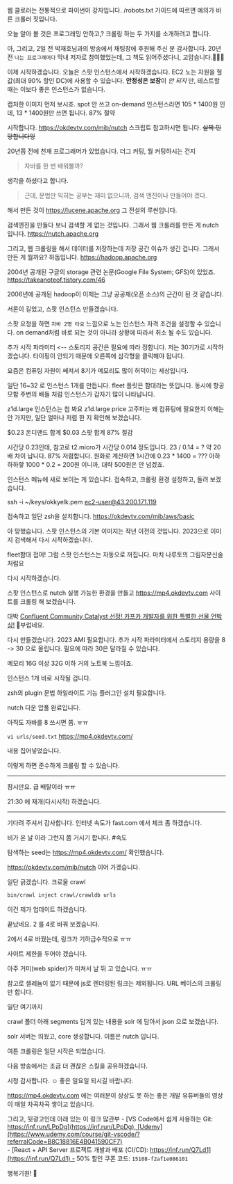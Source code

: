 웹 클로러는 전통적으로 파이썬이 강자입니다.
/robots.txt 가이드에 따르면 예의가 바른 크롤러 짓입니다.

오늘 알아 볼 것은 프로그래밍 안하고,? 크롤링 하는 두 가지를 소개하려고 합니다.

아, 그리고, 2일 전 박재호님과의 방송에서 채팅창에 후원해 주신 분 감사합니다.
20년 전 `나는 프로그래머다` 막내 저자로 참여했었는데, 그 책도 읽어주셨다니, 고맙습니다.🙇🏻‍♂️

이제 시작하겠습니다.
오늘은 스팟 인스턴스에서 시작하겠습니다.
EC2 노는 자원을 헐값(최대 90% 할인 DC)에 사용할 수 있습니다.
**안정성은 보장**이 _안 되지_ 만, 테스트할 때는 이보다 좋은 인스턴스가 없습니다.

캡처한 이미지 먼저 보시죠.
spot 안 쓰고 on-demand 인스턴스라면 105 * 1400원 인데, 13 * 1400원만 쓰면 됩니다.
87% 절약

시작합니다.
https://okdevtv.com/mib/nutch 스크립트 참고하시면 됩니다.
~~살짝 민망합니다잉~~

20년쯤 전에 천재 프로그래머가 있었습니다. 더그 커팅, 뭘 커팅하시는 건지 
> 자바를 한 번 배워볼까?

생각을 하셨다고 합니다.
> 근데, 문법만 익히는 공부는 재미 없으니까, 
> 검색 엔진이나 만들어야 겠다.

해서 만든 것이 https://lucene.apache.org 그 전설의 루씬입니다.

검색엔진을 만들다 보니 검색할 게 없는 것입니다.
그래서 웹 크롤러를 만든 게 nutch 입니다.
https://nutch.apache.org

그리고, 웹 크롤링을 해서 데이터를 저장하는데 저장 공간 이슈가 생긴 겁니다.
그래서 만든 게 뭘까요?
하둡입니다. https://hadoop.apache.org

2004년 공개된 구글의 storage 관련 논문(Google File System; GFS)이 있었죠.
https://takeanoteof.tistory.com/46

2006년에 공개된 hadoop이 이제는 그냥 공공재(오픈 소스)의 근간이 된 것 같습니다.

서론이 길었고, 스팟 인스턴스 만들겠습니다.

스팟 요청을 하면 `자바 2명 타요` 느낌으로 노는 인스턴스 자격 조건을 설정할 수 있습니다.
on demand처럼 바로 되는 것이 아니라 상황에 따라서 취소 될 수도 있습니다.

추가 시작 파라미터 <-- 스토리지 공간은 필요에 따라 정합니다. 저는 30기가로 시작하겠습니다.
타이핑이 안되기 때문에 오른쪽에 삼각형을 클릭해야 됩니다.

요즘은 컴퓨팅 자원이 쎄져서 8기가 메모리도 많이 허덕이는 세상입니다.

일단 16~32 로 인스턴스 1개를 만듭니다.
fleet 플릿은 함대라는 뜻입니다. 동시에 항공모함 주변의 배들 처럼 인스턴스가 갑자기 많이 나타납니다.

z1d.large 인스턴스는 첨 봐요
z1d.large price
고주파는 왜 컴퓨팅에 필요한지 이해는 안 가지만, 일단 얼마나 저렴 한 지 확인해 보겠습니다.

$0.23
온디맨드 합계
$0.03
스팟 합계
87%
절감

시간당 0.23인데, 참고로 t2.micro가 시간당 0.014 정도입니다.
23 / 0.14 = ? 약 20배 차이 납니다. 87% 저렴합니다.
원화로 계산하면 1시간에 0.23 * 1400 = ??? 
아하하하핳 1000 * 0.2 = 200원 이니까, 대략 500원은 안 넘겠죠.

인스턴스 메뉴에 새로 보이는 게 있습니다. 
접속하고, 크롤링 환경 설정하고, 돌려 보겠습니다.

ssh -i ~/keys/okkyelk.pem ec2-user@43.200.171.119

접속하고 일단 zsh을 설치합니다.
https://okdevtv.com/mib/aws/basic

아 망했습니다. 스팟 인스턴스의 기본 이미지는 작년 이전의 것입니다.
2023으로 이미지 검색해서 다시 시작하겠습니다.

fleet함대 접어!
그럼 스팟 인스턴스는 자동으로 꺼집니다.
마치 나루토의 그림자분신술처럼요


다시 시작하겠습니다.

스팟 인스턴스로 nutch 실행 가능한 환경을 만들고 https://mp4.okdevtv.com 사이트를 크롤링 해 보겠습니다.

대박 [Confluent Community Catalyst 선정! 카프카 개발자를 위한 특별한 선물 언박싱!](https://youtu.be/6DrmTTyEmw0)
🐶부럽네요.

다시 만들겠습니다. 2023 AMI 필요합니다.
추가 시작 파라미터에서 스토리지 용량을 8 -> 30 으로 올립니다. 필요에 따라 30은 달라질 수 있습니다.

메모리 16G 이상 32G 이하
거의 노트북 느낌이죠.

인스턴스 1개 바로 시작될 겁니다.

zsh의 plugin 문법 하일라이트 기능 플러그인 설치 필요합니다.

nutch 다운 압풀 완료입니다.

아직도 자바를 8 쓰시면 쫌. ㅠㅠ

`vi urls/seed.txt`
https://mp4.okdevtv.com/

내용 집어넣었습니다.

이렇게 하면 준수하게 크롤링 할 수 있습니다.

---
잠시만요. 급 배탈이라 ㅠㅠ

21:30 에 재개(다시시작) 하겠습니다.

---
기다려 주셔서 감사합니다.
인터넷 속도가 
fast.com 에서 체크 좀 하겠습니다.

비가 온 날 이라 그런지 쫌 거시기 합니다. #속도

탐색하는 seed는 https://mp4.okdevtv.com/ 확인했습니다.

https://okdevtv.com/mib/nutch 이어 가겠습니다.

일단 긁겠습니다. 크로울
crawl

```sh
bin/crawl inject crawl/crawldb urls
```

이건 제가 업데이트 하겠습니다.

끝났네요.
2 를 4로 바꿔 보겠습니다.

2에서 4로 바꿨는데, 링크가 기하급수적으로 ㅠㅠ

사이트 제한을 두어야 겠습니다.

아주 거미(web spider)가 미쳐서 날 뛰 고 있습니다. ㅠㅠ

참고로 셀레늄이 없기 때문에 js로 렌더링된 링크는 제외됩니다.
URL 베이스의 크롤링만 합니다.

일단 여기까지

crawl 폴더 아래 segments 담겨 있는 내용을
solr 에 담아서 json 으로 보겠습니다.

solr 서버는 띄웠고, core 생성합니다. 이름은 nutch 입니다.

여튼 크롤링은 일단 시작은 되었습니다.

다음 방송에서는 조금 더 괜찮은 스킬을 공유하겠습니다.

시청 감사합니다. ☺️
좋은 일요일 되시길 바랍니다.

https://mp4.okdevtv.com 에는 여러분이 상상도 못 하는 좋은 개발 유튜버들의 영상이 매일 차곡차곡 쌓이고 있습니다.

그리고, 뒷광고인데 아래 있는 이 링크 많관부
- [VS Code에서 쉽게 사용하는 Git: https://inf.run/LPpDg](https://inf.run/LPpDg), [Udemy](https://www.udemy.com/course/git-vscode/?referralCode=B8C18816E4B041590CF7)  
- [React + API Server 프로젝트 개발과 배포 (CI/CD): https://inf.run/Q7Ld1](https://inf.run/Q7Ld1) - 50% 할인 쿠폰 코드: `15108-f2af1e086101`

행복기원! 🙏
